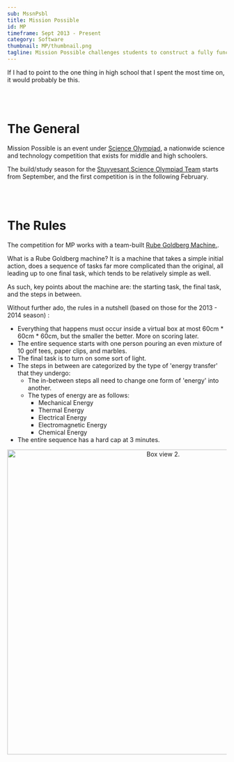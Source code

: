 ```yaml
---
sub: MssnPsbl
title: Mission Possible
id: MP
timeframe: Sept 2013 - Present
category: Software
thumbnail: MP/thumbnail.png
tagline: Mission Possible challenges students to construct a fully functioning Rube Goldberg machine in which a starting action that drives energy transfers to achieve a final task. 
---
```



If I had to point to the one thing in high school that I spent the most time on, it would probably be this.




<br>
<br>




The General
===
Mission Possible is an event under [Science Olympiad](http://soinc.org), a nationwide science and technology competition that exists for middle and high schoolers.

The build/study season for the [Stuyvesant Science Olympiad Team](http://stuyscioly.github.io) starts from September, and the first competition is in the following February.




<br>
<br>





The Rules
===
The competition for MP works with a team-built [Rube Goldberg Machine.](http://en.wikipedia.org/wiki/Rube_Goldberg_machine).

What is a Rube Goldberg machine? It is a machine that takes a simple initial action, does a sequence of tasks far more complicated than the original, all leading up to one final task, which tends to be relatively simple as well.

As such, key points about the machine are: the starting task, the final task, and the steps in between.

Without further ado, the rules in a nutshell (based on those for the 2013 - 2014 season) :


 * Everything that happens must occur inside a virtual box at most 60cm * 60cm * 60cm, but the smaller the better. More on scoring later.
 * The entire sequence starts with one person pouring an even mixture of 10 golf tees, paper clips, and marbles.
 * The final task is to turn on some sort of light.
 * The steps in between are categorized by the type of &#39;energy transfer&#39; that they undergo:
	 * The in-between steps all need to change one form of &#39;energy&#39; into another.
	 * The types of energy are as follows: 
		 * Mechanical Energy
		 * Thermal Energy
		 * Electrical Energy
		 * Electromagnetic Energy
		 * Chemical Energy
 * The entire sequence has a hard cap at 3 minutes.



<center>
	<img src="{{site.url}}/res/img/ventures/MP/statesbox2.jpg" width="700" alt="Box view 2."/>
</center>

